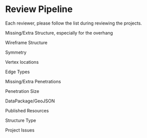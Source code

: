# Review Pipeline

Each reviewer, please follow the list during reviewing the projects.

Missing/Extra Structure, especially for the overhang

Wireframe Structure

Symmetry

Vertex locations

Edge Types

Missing/Extra Penetrations

Penetration Size

DataPackage/GeoJSON

Published Resources

Structure Type

Project Issues